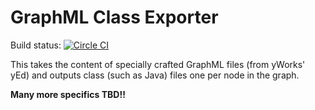 # GraphML Class Exporter

Build status: [![Circle CI](https://circleci.com/gh/itzg/GraphML-Class-Exporter.svg?style=svg)](https://circleci.com/gh/itzg/GraphML-Class-Exporter)

This takes the content of specially crafted GraphML files (from yWorks' yEd) and outputs class (such as Java) files one per node in the graph.

**Many more specifics TBD!!**
